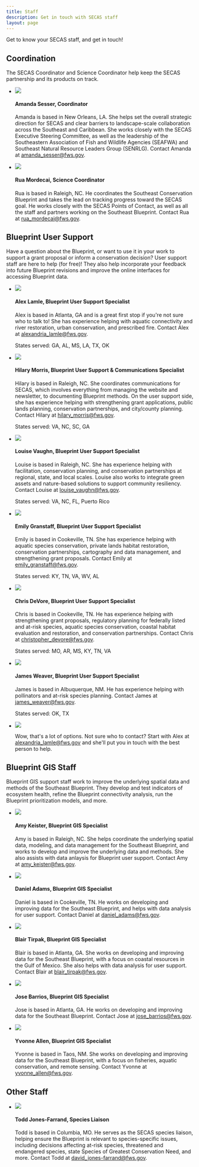 ```yaml
---
title: Staff
description: Get in touch with SECAS staff
layout: page
---
```

Get to know your SECAS staff, and get in touch!

## Coordination

The SECAS Coordinator and Science Coordinator help keep the SECAS partnership and its products on track.

<ul class="staff-list">
  <li class="staff-member">
    <img src="https://raw.githubusercontent.com/USFWS/secas/gh-pages/images/AmandaSesser_150p.png">
    <div class="staff-info">
      <h4>Amanda Sesser, Coordinator</h4>
      <p>Amanda is based in New Orleans, LA. She helps set the overall strategic direction for SECAS and clear barriers to landscape-scale collaboration across the Southeast and Caribbean. She works closely with the SECAS Executive Steering Committee, as well as the leadership of the Southeastern Association of Fish and Wildlife Agencies (SEAFWA) and Southeast Natural Resource Leaders Group (SENRLG). Contact Amanda at <a href="mailto:amanda_sesser@fws.gov">amanda_sesser@fws.gov</a>.</p>
    </div>
  </li>

  <li class="staff-member">
    <img src="https://raw.githubusercontent.com/USFWS/secas/gh-pages/images/RuaMordecai_150p.jpg" >
    <div class="staff-info">
      <h4>Rua Mordecai, Science Coordinator</h4>
      <p>Rua is based in Raleigh, NC. He coordinates the Southeast Conservation Blueprint and takes the lead on tracking progress toward the SECAS goal. He works closely with the SECAS Points of Contact, as well as all the staff and partners working on the Southeast Blueprint. Contact Rua at <a href="mailto:rua_mordecai@fws.gov">rua_mordecai@fws.gov</a>.</p>
    </div>
  </li>
</ul>

## Blueprint User Support

Have a question about the Blueprint, or want to use it in your work to support a grant proposal or inform a conservation decision? User support staff are here to help (for free)! They also help incorporate your feedback into future Blueprint revisions and improve the online interfaces for accessing Blueprint data.

<ul class="staff-list">
  <li class="staff-member">
    <img src="https://raw.githubusercontent.com/USFWS/secas/gh-pages/images/AlexLamle2_150p.jpg" >
    <div class="staff-info">
      <h4>Alex Lamle, Blueprint User Support Specialist</h4>
      <p>Alex is based in Atlanta, GA and is a great first stop if you're not sure who to talk to! She has experience helping with aquatic connectivity and river restoration, urban conservation, and prescribed fire. Contact Alex at <a href="mailto:alexandria_lamle@fws.gov">alexandria_lamle@fws.gov</a>.</p>
      <p>States served: GA, AL, MS, LA, TX, OK</p>
    </div>
  </li>
  <li class="staff-member">
    <img src="https://raw.githubusercontent.com/USFWS/secas/gh-pages/images/HilaryMorris_3_150p.jpg" >
    <div class="staff-info">
      <h4>Hilary Morris, Blueprint User Support & Communications Specialist</h4>
      <p>Hilary is based in Raleigh, NC. She coordinates communications for SECAS, which involves everything from managing the website and newsletter, to documenting Blueprint methods. On the user support side, she has experience helping with strengthening grant applications, public lands planning, conservation partnerships, and city/county planning. Contact Hilary at <a href="mailto:hilary_morris@fws.gov">hilary_morris@fws.gov</a>.</p>
      <p>States served: VA, NC, SC, GA</p>
    </div>
  </li>
  <li class="staff-member">
    <img src="https://raw.githubusercontent.com/USFWS/secas/gh-pages/images/LouiseVaughn_150p.jpg">
    <div class="staff-info">
      <h4>Louise Vaughn, Blueprint User Support Specialist</h4>
      <p>Louise is based in Raleigh, NC. She has experience helping with facilitation, conservation planning, and conservation partnerships at regional, state, and local scales. Louise also works to integrate green assets and nature-based solutions to support community resiliency. Contact Louise at <a href="mailto:louise_vaughn@fws.gov">louise_vaughn@fws.gov</a>.</p>
      <p>States served: VA, NC, FL, Puerto Rico</p>
    </div>
  </li>
  <li class="staff-member">
    <img src="https://raw.githubusercontent.com/USFWS/secas/gh-pages/images/EmilyGranstaff2_150p.jpg">
    <div class="staff-info">
      <h4>Emily Granstaff, Blueprint User Support Specialist</h4>
      <p>Emily is based in Cookeville, TN. She has experience helping with aquatic species conservation, private lands habitat restoration, conservation partnerships, cartography and data management, and strengthening grant proposals. Contact Emily at <a href="mailto:emily_granstaff@fws.gov">emily_granstaff@fws.gov</a>.</p>
      <p>States served: KY, TN, VA, WV, AL</p>
    </div>
  </li>
  <li class="staff-member">
    <img src="https://raw.githubusercontent.com/USFWS/secas/gh-pages/images/ChrisDeVore_150p.jpg">
    <div class="staff-info">
      <h4>Chris DeVore, Blueprint User Support Specialist</h4>
      <p>Chris is based in Cookeville, TN. He has experience helping with strengthening grant proposals, regulatory planning for federally listed and at-risk species, aquatic species conservation, coastal habitat evaluation and restoration, and conservation partnerships. Contact Chris at <a href="mailto:christopher_devore@fws.gov">christopher_devore@fws.gov</a>.</p>
      <p>States served: MO, AR, MS, KY, TN, VA</p>
    </div>
  </li>
  <li class="staff-member">
    <img src="https://raw.githubusercontent.com/USFWS/secas/gh-pages/images/JamesWeaver2_150p.jpg">
    <div class="staff-info">
      <h4>James Weaver, Blueprint User Support Specialist</h4>
      <p>James is based in Albuquerque, NM. He has experience helping with pollinators and at-risk species planning. Contact James at <a href="mailto:james_weaver@fws.gov">james_weaver@fws.gov</a>.</p>
      <p>States served: OK, TX</p>
    </div>
  </li>
  <li class="staff-member">
    <img src="https://raw.githubusercontent.com/USFWS/secas/gh-pages/images/ThisCouldBeYou_150p.jpg">
    <div class="staff-info">
      <p>Wow, that's a lot of options. Not sure who to contact? Start with Alex at <a href="mailto:hilary_morris@fws.gov">alexandria_lamle@fws.gov</a> and she'll put you in touch with the best person to help.</p>
    </div>
  </li>
</ul>

## Blueprint GIS Staff

Blueprint GIS support staff work to improve the underlying spatial data and methods of the Southeast Blueprint. They develop and test indicators of ecosystem health, refine the Blueprint connectivity analysis, run the Blueprint prioritization models, and more.

<ul class="staff-list">
  <li class="staff-member">
    <img src="https://raw.githubusercontent.com/USFWS/secas/gh-pages/images/AmyKeister_150p.jpg">
    <div class="staff-info">
      <h4>Amy Keister, Blueprint GIS Specialist</h4>
      <p>Amy is based in Raleigh, NC. She helps coordinate the underlying spatial data, modeling, and data management for the Southeast Blueprint, and works to develop and improve the underlying data and methods. She also assists with data anlaysis for Blueprint user support. Contact Amy at <a href="mailto:amy_keister@fws.gov">amy_keister@fws.gov</a>.</p>
    </div>
  </li>
  <li class="staff-member">
    <img src="https://raw.githubusercontent.com/USFWS/secas/gh-pages/images/DanielAdams_150p.jpg">
    <div class="staff-info">
      <h4>Daniel Adams, Blueprint GIS Specialist</h4>
      <p>Daniel is based in Cookeville, TN. He works on developing and improving data for the Southeast Blueprint, and helps with data analysis for user support. Contact Daniel at <a href="mailto:daniel_adams@fws.gov">daniel_adams@fws.gov</a>.</p>
    </div>
  </li>
  <li class="staff-member">
    <img src="https://raw.githubusercontent.com/USFWS/secas/gh-pages/images/BlairTirpak2_150p.jpg">
    <div class="staff-info">
      <h4>Blair Tirpak, Blueprint GIS Specialist</h4>
      <p>Blair is based in Atlanta, GA. She works on developing and improving data for the Southeast Blueprint, with a focus on coastal resources in the Gulf of Mexico. She also helps with data analysis for user support. Contact Blair at <a href="mailto:blair_tirpak@fws.gov">blair_tirpak@fws.gov</a>.</p>
    </div>
  </li>
  <li class="staff-member">
    <img src="https://raw.githubusercontent.com/USFWS/secas/gh-pages/images/JoseBarrios_150p.jpg">
    <div class="staff-info">
      <h4>Jose Barrios, Blueprint GIS Specialist</h4>
      <p>Jose is based in Atlanta, GA. He works on developing and improving data for the Southeast Blueprint. Contact Jose at <a href="mailto:jose_barrios@fws.gov">jose_barrios@fws.gov</a>.</p>
    </div>
  </li>
  <li class="staff-member">
    <img src="https://raw.githubusercontent.com/USFWS/secas/gh-pages/images/YvonneAllen_150p.jpg">
    <div class="staff-info">
      <h4>Yvonne Allen, Blueprint GIS Specialist</h4>
      <p>Yvonne is based in Taos, NM. She works on developing and improving data for the Southeast Blueprint, with a focus on fisheries, aquatic conservation, and remote sensing. Contact Yvonne at <a href="mailto:yvonne_allen@fws.gov">yvonne_allen@fws.gov</a>.</p>
    </div>
  </li>
</ul>

## Other Staff

<ul class="staff-list">
  <li class="staff-member">
    <img src="https://raw.githubusercontent.com/USFWS/secas/gh-pages/images/ToddJones-Farrand_150p.jpg">
    <div class="staff-info">
      <h4>Todd Jones-Farrand, Species Liaison</h4>
      <p>Todd is based in Columbia, MO. He serves as the SECAS species liaison, helping ensure the Blueprint is relevant to species-specific issues, including decisions affecting at-risk species, threatened and endangered species, state Species of Greatest Conservation Need, and more. Contact Todd at <a href="mailto:david_jones-farrand@fws.gov">david_jones-farrand@fws.gov</a>.</p>
    </div>
  </li>
</ul>
